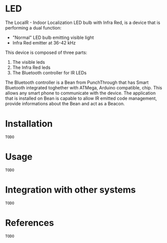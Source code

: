 # LED

The LocaIR - Indoor Localization LED bulb with Infra Red, is a device that is performing a dual function:
* "Normal" LED bulb emitting visible light
* Infra Red emitter at 36-42 kHz

This device is composed of three parts:  
1. The visible leds
2. The Infra Red leds
3. The Bluetooth controller for IR LEDs

The Bluetooth controller is a Bean from PunchThrough that has Smart Bluetooth integrated toghether with ATMega, Arduino compatible, chip. This allows any smart phone to communicate with the device. The application that is installed on Bean is capable to allow IR emitted code management, provide informations about the Bean and act as a Beacon.


# Installation

`TODO`

# Usage

`TODO`

# Integration with other systems

`TODO`

# References

`TODO`
